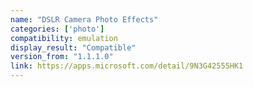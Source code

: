 ```yaml
---
name: "DSLR Camera Photo Effects"
categories: ['photo']
compatibility: emulation
display_result: "Compatible"
version_from: "1.1.1.0"
link: https://apps.microsoft.com/detail/9N3G42555HK1
---
```

